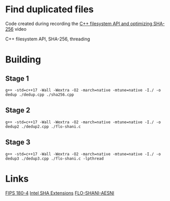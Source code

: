 # Find duplicated files
Code created during recording the [C++ filesystem API and optimizing SHA-256](https://youtu.be/hc1nne_APW8) video

C++ filesystem API, SHA-256, threading

# Building
## Stage 1
```
g++ -std=c++17 -Wall -Wextra -O2 -march=native -mtune=native -I./ -o dedup ./dedup.cpp ./sha256.cpp
```

## Stage 2
```
g++ -std=c++17 -Wall -Wextra -O2 -march=native -mtune=native -I./ -o dedup2 ./dedup2.cpp ./flo-shani.c
```

## Stage 3
```
g++ -std=c++17 -Wall -Wextra -O2 -march=native -mtune=native -I./ -o dedup3 ./dedup3.cpp ./flo-shani.c -lpthread
```

# Links
[FIPS 180-4](https://csrc.nist.gov/publications/detail/fips/180/4/final)
[Intel SHA Extensions](https://www.intel.com/content/www/us/en/developer/articles/technical/intel-sha-extensions.html)
[FLO-SHANI-AESNI](https://github.com/armfazh/flo-shani-aesni)

